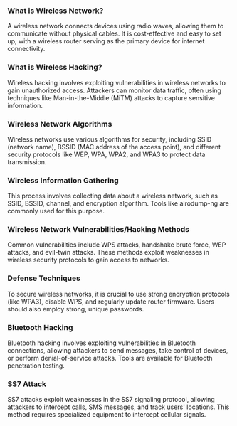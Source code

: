 

### What is Wireless Network?
A wireless network connects devices using radio waves, allowing them to communicate without physical cables. It is cost-effective and easy to set up, with a wireless router serving as the primary device for internet connectivity.

### What is Wireless Hacking?
Wireless hacking involves exploiting vulnerabilities in wireless networks to gain unauthorized access. Attackers can monitor data traffic, often using techniques like Man-in-the-Middle (MiTM) attacks to capture sensitive information.

### Wireless Network Algorithms
Wireless networks use various algorithms for security, including SSID (network name), BSSID (MAC address of the access point), and different security protocols like WEP, WPA, WPA2, and WPA3 to protect data transmission.

### Wireless Information Gathering
This process involves collecting data about a wireless network, such as SSID, BSSID, channel, and encryption algorithm. Tools like airodump-ng are commonly used for this purpose.

### Wireless Network Vulnerabilities/Hacking Methods
Common vulnerabilities include WPS attacks, handshake brute force, WEP attacks, and evil-twin attacks. These methods exploit weaknesses in wireless security protocols to gain access to networks.

### Defense Techniques
To secure wireless networks, it is crucial to use strong encryption protocols (like WPA3), disable WPS, and regularly update router firmware. Users should also employ strong, unique passwords.

### Bluetooth Hacking
Bluetooth hacking involves exploiting vulnerabilities in Bluetooth connections, allowing attackers to send messages, take control of devices, or perform denial-of-service attacks. Tools are available for Bluetooth penetration testing.

### SS7 Attack
SS7 attacks exploit weaknesses in the SS7 signaling protocol, allowing attackers to intercept calls, SMS messages, and track users' locations. This method requires specialized equipment to intercept cellular signals.

